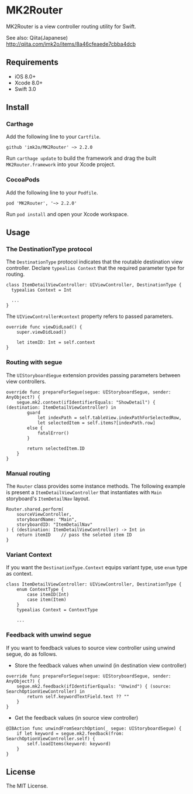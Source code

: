 # MK2Router

MK2Router is a view controller routing utility for Swift.

See also: Qiita(Japanese) http://qiita.com/imk2o/items/8a46cfeaede7cbba4dcb

## Requirements

* iOS 8.0+
* Xcode 8.0+
* Swift 3.0

## Install

### Carthage

Add the following line to your `Cartfile`.

```
github 'imk2o/MK2Router' ~> 2.2.0
```

Run `carthage update` to build the framework and drag the built `MK2Router.framework` into your Xcode project.

### CocoaPods

Add the following line to your `Podfile`.

```
pod 'MK2Router', '~> 2.2.0'
```

Run `pod install` and open your Xcode workspace.

## Usage

### The DestinationType protocol

The `DestinationType` protocol indicates that the routable destination view controller.
Declare `typealias Context` that the required parameter type for routing.

```
class ItemDetailViewController: UIViewController, DestinationType {
  typealias Context = Int

  ...
}
```

The `UIViewController#context` property refers to passed parameters.

```
override func viewDidLoad() {
    super.viewDidLoad()

    let itemID: Int = self.context
}
```

### Routing with segue

The `UIStoryboardSegue` extension provides passing parameters between view controllers.

```
override func prepareForSegue(segue: UIStoryboardSegue, sender: AnyObject?) {
    segue.mk2.context(ifIdentifierEquals: "ShowDetail") { (destination: ItemDetailViewController) in
        guard
            let indexPath = self.tableView.indexPathForSelectedRow,
            let selectedItem = self.items?[indexPath.row]
        else {
            fatalError()
        }

        return selectedItem.ID
    }
}
```

### Manual routing

The `Router` class provides some instance methods.
The following example is present a `ItemDetailViewController` that instantiates with `Main` storyboard's `ItemDetailNav` layout.

```
Router.shared.perform(
    sourceViewController,
    storyboardName: "Main",
    storyboardID: "ItemDetailNav"
) { (destination: ItemDetailViewController) -> Int in
    return itemID    // pass the seleted item ID
}
```

### Variant Context

If you want the `DestinationType.Context` equips variant type, use `enum` type as context.

```
class ItemDetailViewController: UIViewController, DestinationType {
    enum ContextType {
        case itemID(Int)
        case item(Item)
    }
    typealias Context = ContextType

    ...
```

### Feedback with unwind segue

If you want to feedback values to source view controller using unwind segue, do as follows.

* Store the feedback values when unwind (in destination view controller)

```
override func prepareForSegue(segue: UIStoryboardSegue, sender: AnyObject?) {
    segue.mk2.feedback(ifIdentifierEquals: "Unwind") { (source: SearchOptionViewController) in
        return self.keywordTextField.text ?? ""
    }
}
```

* Get the feedback values (in source view controller)

```
@IBAction func unwindFromSearchOption(_ segue: UIStoryboardSegue) {
    if let keyword = segue.mk2.feedback(from: SearchOptionViewController.self) {
        self.loadItems(keyword: keyword)
    }
}
```

## License

The MIT License.
